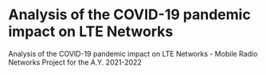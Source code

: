 # Analysis of the COVID-19 pandemic impact on LTE Networks
 Analysis of the COVID-19 pandemic impact on LTE Networks - Mobile Radio Networks Project for the A.Y. 2021-2022
